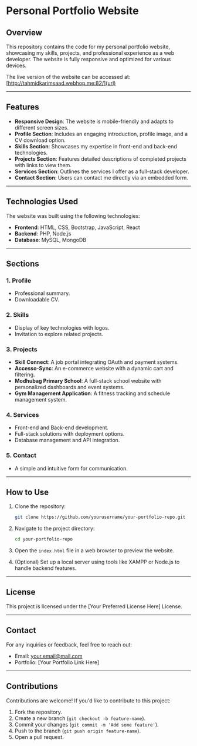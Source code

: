 
# Personal Portfolio Website  

## Overview  
This repository contains the code for my personal portfolio website, showcasing my skills, projects, and professional experience as a web developer. The website is fully responsive and optimized for various devices.  

The live version of the website can be accessed at: [http://tahmidkarimsaad.webhop.me:82/](url)  

<hr>

## Features  
- **Responsive Design**: The website is mobile-friendly and adapts to different screen sizes.  
- **Profile Section**: Includes an engaging introduction, profile image, and a CV download option.  
- **Skills Section**: Showcases my expertise in front-end and back-end technologies.  
- **Projects Section**: Features detailed descriptions of completed projects with links to view them.  
- **Services Section**: Outlines the services I offer as a full-stack developer.  
- **Contact Section**: Users can contact me directly via an embedded form.  

<hr>

## Technologies Used  
The website was built using the following technologies:  
- **Frontend**: HTML, CSS, Bootstrap, JavaScript, React  
- **Backend**: PHP, Node.js  
- **Database**: MySQL, MongoDB  

<hr>

## Sections  
### 1. **Profile**  
   - Professional summary.  
   - Downloadable CV.  

### 2. **Skills**  
   - Display of key technologies with logos.  
   - Invitation to explore related projects.  

### 3. **Projects**  
   - **Skill Connect**: A job portal integrating OAuth and payment systems.  
   - **Accesso-Sync**: An e-commerce website with a dynamic cart and filtering.  
   - **Modhubag Primary School**: A full-stack school website with personalized dashboards and event systems.  
   - **Gym Management Application**: A fitness tracking and schedule management system.  

### 4. **Services**  
   - Front-end and Back-end development.  
   - Full-stack solutions with deployment options.  
   - Database management and API integration.  

### 5. **Contact**  
   - A simple and intuitive form for communication.  

<hr>

## How to Use  
1. Clone the repository:  
   ```bash  
   git clone https://github.com/yourusername/your-portfolio-repo.git  
   ```  

2. Navigate to the project directory:  
   ```bash  
   cd your-portfolio-repo  
   ```  

3. Open the `index.html` file in a web browser to preview the website.  

4. (Optional) Set up a local server using tools like XAMPP or Node.js to handle backend features.  

<hr>

## License  
This project is licensed under the [Your Preferred License Here] License.  

<hr>

## Contact  
For any inquiries or feedback, feel free to reach out:  
- Email: [your.email@mail.com](mailto:your.email@mail.com)  
- Portfolio: [Your Portfolio Link Here]  

<hr>

## Contributions  
Contributions are welcome! If you'd like to contribute to this project:  
1. Fork the repository.  
2. Create a new branch (`git checkout -b feature-name`).  
3. Commit your changes (`git commit -m 'Add some feature'`).  
4. Push to the branch (`git push origin feature-name`).  
5. Open a pull request.  

